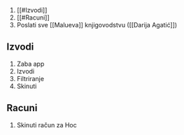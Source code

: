 
1. [[#Izvodi]]
2. [[#Racuni]]
3. Poslati sve [[Malueva]] knjigovodstvu ([[Darija Agatić]])

## Izvodi

1. Zaba app
2. Izvodi
3. Filtriranje 
4. Skinuti

## Racuni

1. Skinuti račun za Hoc


